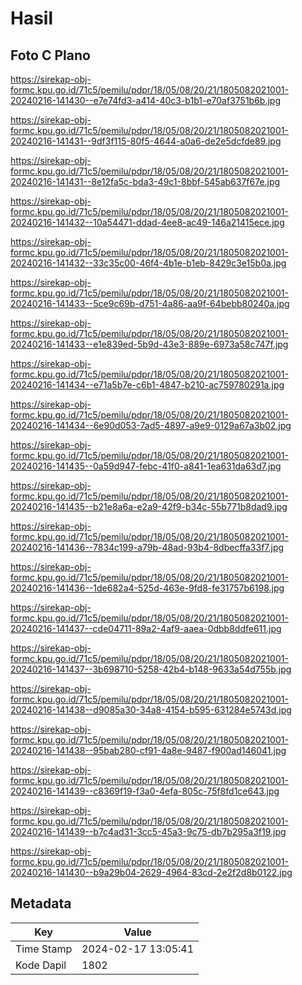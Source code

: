 # Hasil

## Foto C Plano

https://sirekap-obj-formc.kpu.go.id/71c5/pemilu/pdpr/18/05/08/20/21/1805082021001-20240216-141430--e7e74fd3-a414-40c3-b1b1-e70af3751b6b.jpg

https://sirekap-obj-formc.kpu.go.id/71c5/pemilu/pdpr/18/05/08/20/21/1805082021001-20240216-141431--9df3f115-80f5-4644-a0a6-de2e5dcfde89.jpg

https://sirekap-obj-formc.kpu.go.id/71c5/pemilu/pdpr/18/05/08/20/21/1805082021001-20240216-141431--8e12fa5c-bda3-49c1-8bbf-545ab637f67e.jpg

https://sirekap-obj-formc.kpu.go.id/71c5/pemilu/pdpr/18/05/08/20/21/1805082021001-20240216-141432--10a54471-ddad-4ee8-ac49-146a21415ece.jpg

https://sirekap-obj-formc.kpu.go.id/71c5/pemilu/pdpr/18/05/08/20/21/1805082021001-20240216-141432--33c35c00-46f4-4b1e-b1eb-8429c3e15b0a.jpg

https://sirekap-obj-formc.kpu.go.id/71c5/pemilu/pdpr/18/05/08/20/21/1805082021001-20240216-141433--5ce9c69b-d751-4a86-aa9f-64bebb80240a.jpg

https://sirekap-obj-formc.kpu.go.id/71c5/pemilu/pdpr/18/05/08/20/21/1805082021001-20240216-141433--e1e839ed-5b9d-43e3-889e-6973a58c747f.jpg

https://sirekap-obj-formc.kpu.go.id/71c5/pemilu/pdpr/18/05/08/20/21/1805082021001-20240216-141434--e71a5b7e-c6b1-4847-b210-ac759780291a.jpg

https://sirekap-obj-formc.kpu.go.id/71c5/pemilu/pdpr/18/05/08/20/21/1805082021001-20240216-141434--6e90d053-7ad5-4897-a9e9-0129a67a3b02.jpg

https://sirekap-obj-formc.kpu.go.id/71c5/pemilu/pdpr/18/05/08/20/21/1805082021001-20240216-141435--0a59d947-febc-41f0-a841-1ea631da63d7.jpg

https://sirekap-obj-formc.kpu.go.id/71c5/pemilu/pdpr/18/05/08/20/21/1805082021001-20240216-141435--b21e8a6a-e2a9-42f9-b34c-55b771b8dad9.jpg

https://sirekap-obj-formc.kpu.go.id/71c5/pemilu/pdpr/18/05/08/20/21/1805082021001-20240216-141436--7834c199-a79b-48ad-93b4-8dbecffa33f7.jpg

https://sirekap-obj-formc.kpu.go.id/71c5/pemilu/pdpr/18/05/08/20/21/1805082021001-20240216-141436--1de682a4-525d-463e-9fd8-fe31757b6198.jpg

https://sirekap-obj-formc.kpu.go.id/71c5/pemilu/pdpr/18/05/08/20/21/1805082021001-20240216-141437--cde04711-89a2-4af9-aaea-0dbb8ddfe611.jpg

https://sirekap-obj-formc.kpu.go.id/71c5/pemilu/pdpr/18/05/08/20/21/1805082021001-20240216-141437--3b698710-5258-42b4-b148-9633a54d755b.jpg

https://sirekap-obj-formc.kpu.go.id/71c5/pemilu/pdpr/18/05/08/20/21/1805082021001-20240216-141438--d9085a30-34a8-4154-b595-631284e5743d.jpg

https://sirekap-obj-formc.kpu.go.id/71c5/pemilu/pdpr/18/05/08/20/21/1805082021001-20240216-141438--95bab280-cf91-4a8e-9487-f900ad146041.jpg

https://sirekap-obj-formc.kpu.go.id/71c5/pemilu/pdpr/18/05/08/20/21/1805082021001-20240216-141439--c8369f19-f3a0-4efa-805c-75f8fd1ce643.jpg

https://sirekap-obj-formc.kpu.go.id/71c5/pemilu/pdpr/18/05/08/20/21/1805082021001-20240216-141439--b7c4ad31-3cc5-45a3-9c75-db7b295a3f19.jpg

https://sirekap-obj-formc.kpu.go.id/71c5/pemilu/pdpr/18/05/08/20/21/1805082021001-20240216-141430--b9a29b04-2629-4964-83cd-2e2f2d8b0122.jpg


## Metadata

| Key        | Value               |
| ---------- | ------------------- |
| Time Stamp | 2024-02-17 13:05:41 |
| Kode Dapil | 1802                |



